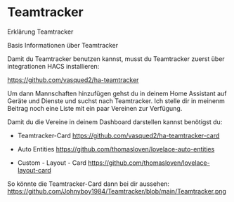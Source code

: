 # Teamtracker
Erklärung Teamtracker

Basis Informationen über Teamtracker

Damit du Teamtracker benutzen kannst, musst du Teamtracker zuerst über integrationen HACS installieren:

https://github.com/vasqued2/ha-teamtracker

Um dann Mannschaften hinzufügen gehst du in deinem Home Assistant auf Geräte und Dienste und suchst nach Teamtracker. Ich stelle dir in meinenm Beitrag noch eine Liste mit ein paar Vereinen zur Verfügung.

Damit du die Vereine in deinem Dashboard darstellen kannst benötigst du:
- Teamtracker-Card
  https://github.com/vasqued2/ha-teamtracker-card
  
- Auto Entities
  https://github.com/thomasloven/lovelace-auto-entities
  
- Custom - Layout - Card
  https://github.com/thomasloven/lovelace-layout-card


So könnte die Teamtracker-Card dann bei dir aussehen: https://github.com/Johnyboy1984/Teamtracker/blob/main/Teamtracker.png
